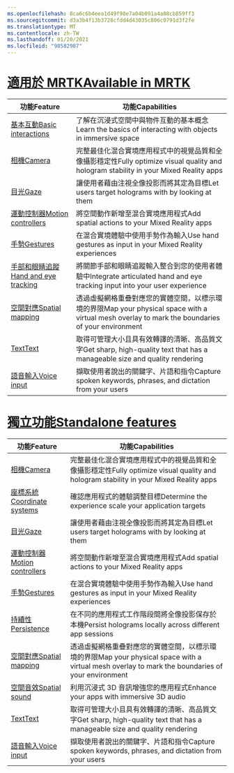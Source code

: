 ```yaml
---
ms.openlocfilehash: 8ca6c6b4eea1d49f98e7a04b091a4a08cb859ff3
ms.sourcegitcommit: d3a3b4f13b3728cfdd4d43035c806c0791d3f2fe
ms.translationtype: MT
ms.contentlocale: zh-TW
ms.lasthandoff: 01/20/2021
ms.locfileid: "98582987"
---
```

# <a name="available-in-mrtk"></a>[<span data-ttu-id="fd014-101">適用於 MRTK</span><span class="sxs-lookup"><span data-stu-id="fd014-101">Available in MRTK</span></span>](#tab/mrtk)

|  <span data-ttu-id="fd014-102">功能</span><span class="sxs-lookup"><span data-stu-id="fd014-102">Feature</span></span>  |  <span data-ttu-id="fd014-103">功能</span><span class="sxs-lookup"><span data-stu-id="fd014-103">Capabilities</span></span>  |
| --- | --- |
| [<span data-ttu-id="fd014-104">基本互動</span><span class="sxs-lookup"><span data-stu-id="fd014-104">Basic interactions</span></span>](../unity/mrtk-101.md) | <span data-ttu-id="fd014-105">了解在沉浸式空間中與物件互動的基本概念</span><span class="sxs-lookup"><span data-stu-id="fd014-105">Learn the basics of interacting with objects in immersive space</span></span> |
| [<span data-ttu-id="fd014-106">相機</span><span class="sxs-lookup"><span data-stu-id="fd014-106">Camera</span></span>](../unity/camera-in-unity.md) | <span data-ttu-id="fd014-107">完整最佳化混合實境應用程式中的視覺品質和全像攝影穩定性</span><span class="sxs-lookup"><span data-stu-id="fd014-107">Fully optimize visual quality and hologram stability in your Mixed Reality apps</span></span> |
| [<span data-ttu-id="fd014-108">目光</span><span class="sxs-lookup"><span data-stu-id="fd014-108">Gaze</span></span>](../unity/gaze-in-unity.md) | <span data-ttu-id="fd014-109">讓使用者藉由注視全像投影而將其定為目標</span><span class="sxs-lookup"><span data-stu-id="fd014-109">Let users target holograms with by looking at them</span></span> |
| [<span data-ttu-id="fd014-110">運動控制器</span><span class="sxs-lookup"><span data-stu-id="fd014-110">Motion controllers</span></span>](../unity/motion-controllers-in-unity.md) | <span data-ttu-id="fd014-111">將空間動作新增至混合實境應用程式</span><span class="sxs-lookup"><span data-stu-id="fd014-111">Add spatial actions to your Mixed Reality apps</span></span> |
| [<span data-ttu-id="fd014-112">手勢</span><span class="sxs-lookup"><span data-stu-id="fd014-112">Gestures</span></span>](../unity/gestures-in-unity.md) | <span data-ttu-id="fd014-113">在混合實境體驗中使用手勢作為輸入</span><span class="sxs-lookup"><span data-stu-id="fd014-113">Use hand gestures as input in your Mixed Reality experiences</span></span> |
| [<span data-ttu-id="fd014-114">手部和眼睛追蹤</span><span class="sxs-lookup"><span data-stu-id="fd014-114">Hand and eye tracking</span></span>](../unity/hand-eye-in-unity.md) | <span data-ttu-id="fd014-115">將關節手部和眼睛追蹤輸入整合到您的使用者體驗中</span><span class="sxs-lookup"><span data-stu-id="fd014-115">Integrate articulated hand and eye tracking input into your user experience</span></span> |
| [<span data-ttu-id="fd014-116">空間對應</span><span class="sxs-lookup"><span data-stu-id="fd014-116">Spatial mapping</span></span>](../unity/spatial-mapping-in-unity.md) | <span data-ttu-id="fd014-117">透過虛擬網格重疊對應您的實體空間，以標示環境的界限</span><span class="sxs-lookup"><span data-stu-id="fd014-117">Map your physical space with a virtual mesh overlay to mark the boundaries of your environment</span></span> |
| [<span data-ttu-id="fd014-118">Text</span><span class="sxs-lookup"><span data-stu-id="fd014-118">Text</span></span>](../unity/text-in-unity.md) | <span data-ttu-id="fd014-119">取得可管理大小且具有效轉譯的清晰、高品質文字</span><span class="sxs-lookup"><span data-stu-id="fd014-119">Get sharp, high-quality text that has a manageable size and quality rendering</span></span> |
| [<span data-ttu-id="fd014-120">語音輸入</span><span class="sxs-lookup"><span data-stu-id="fd014-120">Voice input</span></span>](../unity/voice-input-in-unity.md) | <span data-ttu-id="fd014-121">擷取使用者說出的關鍵字、片語和指令</span><span class="sxs-lookup"><span data-stu-id="fd014-121">Capture spoken keywords, phrases, and dictation from your users</span></span>|

# <a name="standalone-features"></a>[<span data-ttu-id="fd014-122">獨立功能</span><span class="sxs-lookup"><span data-stu-id="fd014-122">Standalone features</span></span>](#tab/standalone)

|  <span data-ttu-id="fd014-123">功能</span><span class="sxs-lookup"><span data-stu-id="fd014-123">Feature</span></span>  |  <span data-ttu-id="fd014-124">功能</span><span class="sxs-lookup"><span data-stu-id="fd014-124">Capabilities</span></span>  |
| --- | --- |
| [<span data-ttu-id="fd014-125">相機</span><span class="sxs-lookup"><span data-stu-id="fd014-125">Camera</span></span>](../unity/camera-in-unity.md) | <span data-ttu-id="fd014-126">完整最佳化混合實境應用程式中的視覺品質和全像攝影穩定性</span><span class="sxs-lookup"><span data-stu-id="fd014-126">Fully optimize visual quality and hologram stability in your Mixed Reality apps</span></span> |
| [<span data-ttu-id="fd014-127">座標系統</span><span class="sxs-lookup"><span data-stu-id="fd014-127">Coordinate systems</span></span>](../unity/coordinate-systems-in-unity.md) | <span data-ttu-id="fd014-128">確認應用程式的體驗調整目標</span><span class="sxs-lookup"><span data-stu-id="fd014-128">Determine the experience scale your application targets</span></span> |
| [<span data-ttu-id="fd014-129">目光</span><span class="sxs-lookup"><span data-stu-id="fd014-129">Gaze</span></span>](../unity/gaze-in-unity.md) | <span data-ttu-id="fd014-130">讓使用者藉由注視全像投影而將其定為目標</span><span class="sxs-lookup"><span data-stu-id="fd014-130">Let users target holograms with by looking at them</span></span> |
| [<span data-ttu-id="fd014-131">運動控制器</span><span class="sxs-lookup"><span data-stu-id="fd014-131">Motion controllers</span></span>](../unity/motion-controllers-in-unity.md) | <span data-ttu-id="fd014-132">將空間動作新增至混合實境應用程式</span><span class="sxs-lookup"><span data-stu-id="fd014-132">Add spatial actions to your Mixed Reality apps</span></span> |
| [<span data-ttu-id="fd014-133">手勢</span><span class="sxs-lookup"><span data-stu-id="fd014-133">Gestures</span></span>](../unity/gestures-in-unity.md) | <span data-ttu-id="fd014-134">在混合實境體驗中使用手勢作為輸入</span><span class="sxs-lookup"><span data-stu-id="fd014-134">Use hand gestures as input in your Mixed Reality experiences</span></span> |
| [<span data-ttu-id="fd014-135">持續性</span><span class="sxs-lookup"><span data-stu-id="fd014-135">Persistence</span></span>](../unity/persistence-in-unity.md) | <span data-ttu-id="fd014-136">在不同的應用程式工作階段間將全像投影保存於本機</span><span class="sxs-lookup"><span data-stu-id="fd014-136">Persist holograms locally across different app sessions</span></span> |
| [<span data-ttu-id="fd014-137">空間對應</span><span class="sxs-lookup"><span data-stu-id="fd014-137">Spatial mapping</span></span>](../unity/spatial-mapping-in-unity.md) | <span data-ttu-id="fd014-138">透過虛擬網格重疊對應您的實體空間，以標示環境的界限</span><span class="sxs-lookup"><span data-stu-id="fd014-138">Map your physical space with a virtual mesh overlay to mark the boundaries of your environment</span></span> |
| [<span data-ttu-id="fd014-139">空間音效</span><span class="sxs-lookup"><span data-stu-id="fd014-139">Spatial sound</span></span>](../unity/spatial-sound-in-unity.md) | <span data-ttu-id="fd014-140">利用沉浸式 3D 音訊增強您的應用程式</span><span class="sxs-lookup"><span data-stu-id="fd014-140">Enhance your apps with immersive 3D audio</span></span> |
| [<span data-ttu-id="fd014-141">Text</span><span class="sxs-lookup"><span data-stu-id="fd014-141">Text</span></span>](../unity/text-in-unity.md) | <span data-ttu-id="fd014-142">取得可管理大小且具有效轉譯的清晰、高品質文字</span><span class="sxs-lookup"><span data-stu-id="fd014-142">Get sharp, high-quality text that has a manageable size and quality rendering</span></span> |
| [<span data-ttu-id="fd014-143">語音輸入</span><span class="sxs-lookup"><span data-stu-id="fd014-143">Voice input</span></span>](../unity/voice-input-in-unity.md) | <span data-ttu-id="fd014-144">擷取使用者說出的關鍵字、片語和指令</span><span class="sxs-lookup"><span data-stu-id="fd014-144">Capture spoken keywords, phrases, and dictation from your users</span></span>|